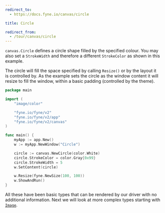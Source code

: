 ```yaml
---
redirect_to:
  - https://docs.fyne.io/canvas/circle

title: Circle

redirect_from:
  - /tour/canvas/circle
---
```

`canvas.Circle` defines a circle shape filled by the specified
colour. You may also set a `StrokeWidth` and therefore a different
`StrokeColor` as shown in this example.

The circle will fill the space specified by calling `Resize()` or
by the layout it is controlled by. As the example sets the circle
as the window content it will resize to fill the window, within a
basic padding (controlled by the theme).

```go
package main

import (
	"image/color"

	"fyne.io/fyne/v2"
	"fyne.io/fyne/v2/app"
	"fyne.io/fyne/v2/canvas"
)

func main() {
	myApp := app.New()
	w := myApp.NewWindow("Circle")

	circle := canvas.NewCircle(color.White)
	circle.StrokeColor = color.Gray{0x99}
	circle.StrokeWidth = 5
	w.SetContent(circle)

	w.Resize(fyne.NewSize(100, 100))
	w.ShowAndRun()
}
```

All these have been basic types that can be rendered by our driver
with no additional information. Next we will look at more complex types
starting with [`Image`](image).
